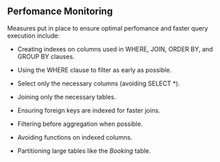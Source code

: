 ## Perfomance Monitoring

Measures put in place to ensure optimal perfomance and faster query execution include:
 - Creating indexes on columns used in WHERE, JOIN, ORDER BY, and GROUP BY clauses.

 - Using the WHERE clause to filter as early as possible.

 - Select only the necessary columns (avoiding SELECT *).

 - Joining only the necessary tables.

 - Ensuring foreign keys are indexed for faster joins.

 - Filtering before aggregation when possible.

 - Avoiding functions on indexed columns.

 - Partitioning large tables like the *Booking* table.

